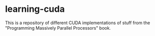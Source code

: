 # learning-cuda
This is a repository of different CUDA implementations of stuff from the "Programming Massively Parallel Processors" book.
